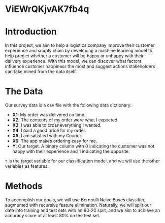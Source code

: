 # ViEWrQKjvAK7fb4q

# Introduction

In this project, we aim to help a logistics company improve their customer experience and supply chain by developing a machine learning model to help predict whether a customer will be happy or unhappy with their delivery experience. With this model, we can discover what factors influence customer happiness the most and suggest actions stakeholders can take mined from the data itself.

# The Data

Our survey data is a csv file with the following data dictionary:

 - **X1**: My order was delivered on time.
 - **X2**: The contents of my order were what I expected.
 - **X3**: I was able to order everything I wanted.
 - **X4**: I paid a good price for my order.
 - **X5**: I am satisfied with my Courier.
 - **X6**: The app makes ordering easy for me.
 - **Y**: Our target. A binary column with 0 indicating the customer was not happy with their experience and 1 indicating the opposite.

`Y` is the target variable for our classification model, and we will use the other variables as features.

# Methods

To accomplish our goals, we will use Bernoulli Naive Bayes classifier, augmented with recursive feature elimination. Naturally, we will split our data into training and test sets with an 80-20 split, and we aim to achieve an accuracy score of at least 80% on the test set.
